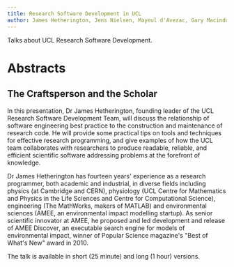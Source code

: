 ```yaml
---
title: Research Software Development in UCL 
author: James Hetherington, Jens Nielsen, Mayeul d'Avezac, Gary Macindoe, Raquel Alegre, and Sinan Shi
---
```


Talks about UCL Research Software Development.

Abstracts
=========

The Craftsperson and the Scholar
--------------------------------

In this presentation, Dr James Hetherington, founding leader of the
UCL Research Software Development Team, will discuss the relationship
of software engineering best practice to the construction and
maintenance of research code. He will provide some practical tips on
tools and techniques for effective research programming, and give
examples of how the UCL team collaborates with researchers to produce
readable, reliable, and efficient scientific software addressing
problems at the forefront of knowledge.

Dr James Hetherington has fourteen years' experience as a research
programmer, both academic and industrial, in diverse fields including
physics (at Cambridge and CERN), physiology (UCL Centre for
Mathematics and Physics in the Life Sciences and Centre for
Computational Science), engineering (The MathWorks, makers of MATLAB)
and environmental sciences (AMEE, an environmental impact modelling
startup). As senior scientific innovator at AMEE, he proposed and led
development and release of AMEE Discover, an executable search engine
for models of environmental impact, winner of Popular Science
magazine's "Best of What's New" award in 2010.

The talk is available in short (25 minute) and long (1 hour) versions.
